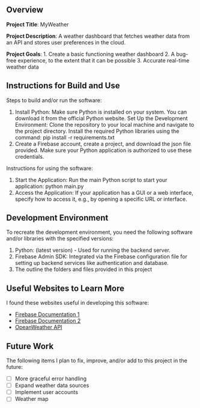## Overview

**Project Title**:
        MyWeather

**Project Description**:
        A weather dashboard that fetches weather data from an API and stores user preferences in the cloud.

**Project Goals**:
            1. Create a basic functioning weather dashboard
            2. A bug-free experience, to the extent that it can be possible
            3. Accurate real-time weather data

## Instructions for Build and Use

Steps to build and/or run the software:
1. Install Python: Make sure Python is installed on your system. You can download it from the official Python website.
Set Up the Development Environment: Clone the repository to your local machine and navigate to the project directory. Install the required Python libraries using the command:
pip install -r requirements.txt
2. Create a Firebase account, create a project, and download the json file provided. Make sure your Python application is authorized to use these credentials.

Instructions for using the software:

1. Start the Application: Run the main Python script to start your application:
python main.py
2. Access the Application: If your application has a GUI or a web interface, specify how to access it, e.g., by opening a specific URL or interface.

## Development Environment 

To recreate the development environment, you need the following software and/or libraries with the specified versions:

1. Python: (latest version) - Used for running the backend server.
2. Firebase Admin SDK: Integrated via the Firebase configuration file for setting up backend services like authentication and database.
3. The outline the folders and files provided in this project


## Useful Websites to Learn More

I found these websites useful in developing this software:

* [Firebase Documentation 1](https://firebase.google.com/docs/firestore)
* [Firebase Documentation 2](https://firebase.google.com/docs/firestore)
* [OpeanWeather API](https://openweathermap.org/api)

## Future Work

The following items I plan to fix, improve, and/or add to this project in the future:
* [ ] More graceful error handling
* [ ] Expand weather data sources
* [ ] Implement user accounts
* [ ] Weather map
